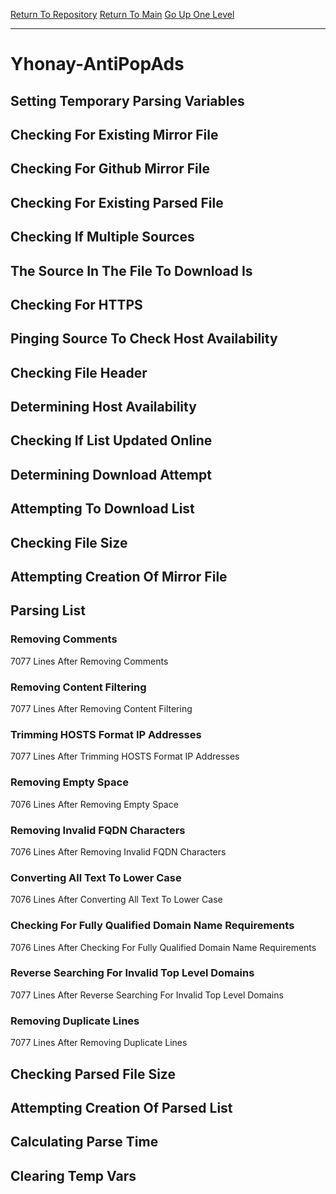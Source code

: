 [Return To Repository](https://github.com/deathbybandaid/piholeparser/)
[Return To Main](https://github.com/deathbybandaid/piholeparser/blob/master/RecentRunLogs/Mainlog.md)
[Go Up One Level](https://github.com/deathbybandaid/piholeparser/blob/master/RecentRunLogs/TopLevelScripts/30-Processing-External-Blacklists.md)
____________________________________
# Yhonay-AntiPopAds
## Setting Temporary Parsing Variables
## Checking For Existing Mirror File
## Checking For Github Mirror File
## Checking For Existing Parsed File
## Checking If Multiple Sources
## The Source In The File To Download Is
## Checking For HTTPS
## Pinging Source To Check Host Availability
## Checking File Header
## Determining Host Availability
## Checking If List Updated Online
## Determining Download Attempt
## Attempting To Download List
## Checking File Size
## Attempting Creation Of Mirror File
## Parsing List
### Removing Comments
7077 Lines After Removing Comments
### Removing Content Filtering
7077 Lines After Removing Content Filtering
### Trimming HOSTS Format IP Addresses
7077 Lines After Trimming HOSTS Format IP Addresses
### Removing Empty Space
7076 Lines After Removing Empty Space
### Removing Invalid FQDN Characters
7076 Lines After Removing Invalid FQDN Characters
### Converting All Text To Lower Case
7076 Lines After Converting All Text To Lower Case
### Checking For Fully Qualified Domain Name Requirements
7076 Lines After Checking For Fully Qualified Domain Name Requirements
### Reverse Searching For Invalid Top Level Domains
7077 Lines After Reverse Searching For Invalid Top Level Domains
### Removing Duplicate Lines
7077 Lines After Removing Duplicate Lines
## Checking Parsed File Size
## Attempting Creation Of Parsed List
## Calculating Parse Time
## Clearing Temp Vars
